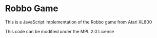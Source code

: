 # Robbo Game

This is a JavaScript implementation of the Robbo game from Atari XL800

This code can be modified under the MPL 2.0 License